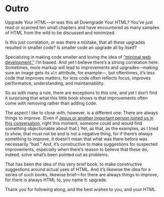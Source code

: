 # Outro

Upgrade Your HTML—or was this all Downgrade Your HTML? You’ve just read or scanned ten small chapters and have encountered as many samples of HTML from the wild to be discussed and minimized.

Is this just correlation, or was there a mistake, that all these upgrades resulted in smaller code? Is smaller code an upgrade all by itself?

Specializing in making code smaller and loving the idea of [“minimal web development,”](https://meiert.com/en/blog/minimal-web-development/) I’m biased. And yet I believe there’s a strong correlation here. Sometimes, more markup will lead to improvements and upgrades—making sure an image gets its `alt` attribute, for example—, but oftentimes, it’s less code that improves matters, for less code often reflects focus, improves performance, understanding, and maintainability.

So as with many a rule, there are exceptions to this one, and yet I don’t find it surprising that what this little book shows is that improvements often come with removing rather than adding code.

The aspect I like to close with, however, is a different one: There are always things to improve. (Even if [Jesus or another important person joined us in this conversation](https://meiert.com/en/blog/destroying-is-not-arguing/), right this moment, someone could and would find something objectionable about that.) Yet, as that, as the examples, as I tried to show, that must not be and is not a negative thing, for if there’s _always_ something to improve, it doesn’t mean that what was there before was necessarily “bad.” And, it’s _constructive_ to make suggestions for suspected improvements, especially when there’s reason to believe that these do, indeed, solve what’s been pointed out as problems.

That has been the idea of this very brief book, to make constructive suggestions around actual uses of HTML. And it’s likewise the idea for a series of such books, likewise brief—for there are always things to improve, for there is always HTML to, you name it: upgrade.

Thank you for following along, and the best wishes to you, and your HTML.